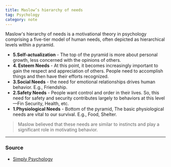 ```yaml
---
title: Maslow’s hierarchy of needs
tag: Psychology 
category: note
---
```

Maslow's hierarchy of needs is a motivational theory in psychology comprising a five-tier model of human needs, often depicted as hierarchical levels within a pyramid. 
- **5.Self-actualization** - The top of the pyramid is more about personal growth, less concerned with the opinions of others. 
- **4. Esteem Needs** - At this point, it becomes increasingly important to gain the respect and appreciation of others. People need to accomplish things and then have their efforts recognized.
- **3.Social Needs** - the need for emotional relationships drives human behavior. E.g., Friendship. 
- **2.Safety Needs** - People want control and order in their lives. So, this need for safety and security contributes largely to behaviors at this level—Fin Security, Health, etc.
- **1.Physiological Needs** - Bottom of the pyramid, The basic physiological needs are vital to our survival. E.g., Food, Shelter. 
  
> Maslow believed that these needs are similar to instincts and play a significant role in motivating behavior.

--- 
### Source
- [Simply Psychology](https://www.simplypsychology.org/maslow.html)